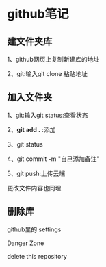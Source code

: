# github笔记

## 建文件夹库

1、github网页上复制新建库的地址

2、git:输入git clone 粘贴地址

## 加入文件夹

1、git:输入git status:查看状态

2、**git add .** :添加

3、git status

4、git commit -m "自己添加备注"

5、git push:上传云端

更改文件内容也同理

## 删除库

github里的 settings

Danger Zone

delete this repository

